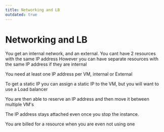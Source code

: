 ```yaml
---
title: Networking and LB
outdated: true
---
```


# Networking and LB

You get an internal network, and an external. You cant have 2 resources with the same IP address
However you can have separate resources with the same IP address if they are internal

You need at least one IP address per VM, internal or External

To get a static IP you can assign a static IP to the VM, but you will want to use a Load balancer

You are then able to reserve an IP address and then move it between multiple VM's

The IP address stays attached even once you stop the instance.

You are billed for a resource when you are even not using one